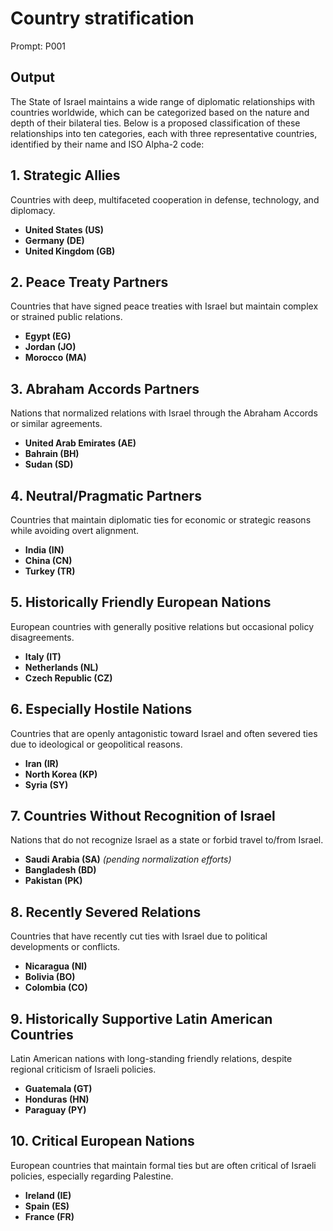 # Country stratification 

Prompt: P001

## Output

The State of Israel maintains a wide range of diplomatic relationships with countries worldwide, which can be categorized based on the nature and depth of their bilateral ties. Below is a proposed classification of these relationships into ten categories, each with three representative countries, identified by their name and ISO Alpha-2 code:

## **1. Strategic Allies**
Countries with deep, multifaceted cooperation in defense, technology, and diplomacy.
- **United States (US)**
- **Germany (DE)**
- **United Kingdom (GB)**

## **2. Peace Treaty Partners**
Countries that have signed peace treaties with Israel but maintain complex or strained public relations.
- **Egypt (EG)**
- **Jordan (JO)**
- **Morocco (MA)**

## **3. Abraham Accords Partners**
Nations that normalized relations with Israel through the Abraham Accords or similar agreements.
- **United Arab Emirates (AE)**
- **Bahrain (BH)**
- **Sudan (SD)**

## **4. Neutral/Pragmatic Partners**
Countries that maintain diplomatic ties for economic or strategic reasons while avoiding overt alignment.
- **India (IN)**
- **China (CN)**
- **Turkey (TR)**

## **5. Historically Friendly European Nations**
European countries with generally positive relations but occasional policy disagreements.
- **Italy (IT)**
- **Netherlands (NL)**
- **Czech Republic (CZ)**

## **6. Especially Hostile Nations**
Countries that are openly antagonistic toward Israel and often severed ties due to ideological or geopolitical reasons.
- **Iran (IR)**
- **North Korea (KP)**
- **Syria (SY)**

## **7. Countries Without Recognition of Israel**
Nations that do not recognize Israel as a state or forbid travel to/from Israel.
- **Saudi Arabia (SA)** *(pending normalization efforts)*
- **Bangladesh (BD)**
- **Pakistan (PK)**

## **8. Recently Severed Relations**
Countries that have recently cut ties with Israel due to political developments or conflicts.
- **Nicaragua (NI)**
- **Bolivia (BO)**
- **Colombia (CO)**

## **9. Historically Supportive Latin American Countries**
Latin American nations with long-standing friendly relations, despite regional criticism of Israeli policies.
- **Guatemala (GT)**
- **Honduras (HN)**
- **Paraguay (PY)**

## **10. Critical European Nations**
European countries that maintain formal ties but are often critical of Israeli policies, especially regarding Palestine.
- **Ireland (IE)**
- **Spain (ES)**
- **France (FR)**

 